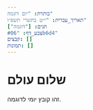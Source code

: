 ```yaml
---
כותרת: "יום דוגמה"
תאריך_עברית: "י״ט בתשרי תשפ״ו"
תגים: ["דוגמה"]
צבע_דף: "#06b6d4"
קבצים: []
תמונות: []
---
```

# שלום עולם
זהו קובץ יומי לדוגמה.
